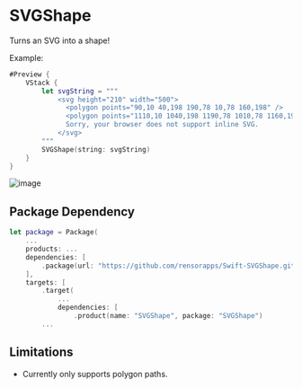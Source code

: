 # SVGShape

Turns an SVG into a shape!

Example:

```swift
#Preview {
    VStack {
        let svgString = """
            <svg height="210" width="500">
              <polygon points="90,10 40,198 190,78 10,78 160,198" />
              <polygon points="1110,10 1040,198 1190,78 1010,78 1160,198" />
              Sorry, your browser does not support inline SVG.
            </svg>
        """
        SVGShape(string: svgString)
    }
}
```

![image](https://github.com/rensorapps/Swift-SVGShape/assets/92299/76a8b145-7bf1-4913-802c-2385fead1ef5)

## Package Dependency


```swift
let package = Package(
    ...
    products: ...
    dependencies: [
        .package(url: "https://github.com/rensorapps/Swift-SVGShape.git", from: "v0.1") // CHOOSE THE BEST TAG FOR YOU!
    ],
    targets: [
        .target(
            ...
            dependencies: [
                .product(name: "SVGShape", package: "SVGShape")
        ...
```


## Limitations

* Currently only supports polygon paths.
